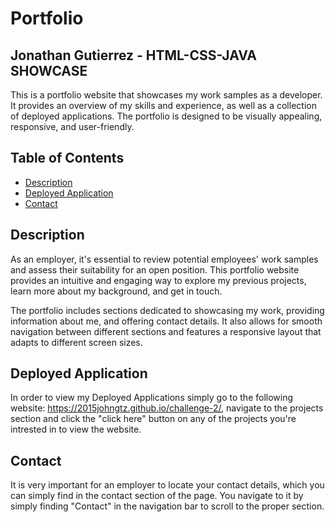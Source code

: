 # Portfolio

## Jonathan Gutierrez - HTML-CSS-JAVA SHOWCASE

This is a portfolio website that showcases my work samples as a developer. It provides an overview of my skills and experience, as well as a collection of deployed applications. The portfolio is designed to be visually appealing, responsive, and user-friendly.

## Table of Contents
- [Description](#description)
- [Deployed Application](#deployed-application)
- [Contact](#contact)

## Description

As an employer, it's essential to review potential employees' work samples and assess their suitability for an open position. This portfolio website provides an intuitive and engaging way to explore my previous projects, learn more about my background, and get in touch.

The portfolio includes sections dedicated to showcasing my work, providing information about me, and offering contact details. It also allows for smooth navigation between different sections and features a responsive layout that adapts to different screen sizes.

## Deployed Application

In order to view my Deployed Applications simply go to the following website: https://2015johngtz.github.io/challenge-2/, navigate to the projects section and click the "click here" button on any of the projects you're intrested in to view the website.

## Contact

It is very important for an employer to locate your contact details, which you can simply find in the contact section of the page. You navigate to it by simply finding "Contact" in the navigation bar to scroll to the proper section.